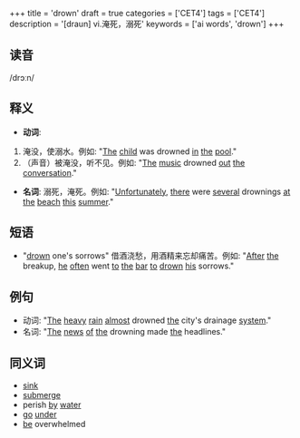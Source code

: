 +++
title = 'drown'
draft = true
categories = ['CET4']
tags = ['CET4']
description = '[draun] vi.淹死，溺死'
keywords = ['ai words', 'drown']
+++

## 读音
/drɔːn/

## 释义
- **动词**: 
1. 淹没，使溺水。例如: "[The](/post/the/) [child](/post/child/) was drowned [in](/post/in/) [the](/post/the/) [pool](/post/pool/)."
2. （声音）被淹没，听不见。例如: "[The](/post/the/) [music](/post/music/) drowned [out](/post/out/) [the](/post/the/) [conversation](/post/conversation/)."

- **名词**: 
溺死，淹死。例如: "[Unfortunately](/post/unfortunately/), [there](/post/there/) were [several](/post/several/) drownings [at](/post/at/) [the](/post/the/) [beach](/post/beach/) [this](/post/this/) [summer](/post/summer/)."

## 短语
- "[drown](/post/drown/) one's sorrows" 借酒浇愁，用酒精来忘却痛苦。例如: "[After](/post/after/) [the](/post/the/) breakup, [he](/post/he/) [often](/post/often/) went [to](/post/to/) [the](/post/the/) [bar](/post/bar/) [to](/post/to/) [drown](/post/drown/) [his](/post/his/) sorrows."

## 例句
- 动词: "[The](/post/the/) [heavy](/post/heavy/) [rain](/post/rain/) [almost](/post/almost/) drowned [the](/post/the/) city's drainage [system](/post/system/)."
- 名词: "[The](/post/the/) [news](/post/news/) [of](/post/of/) [the](/post/the/) drowning made [the](/post/the/) headlines."

## 同义词
- [sink](/post/sink/)
- [submerge](/post/submerge/)
- perish [by](/post/by/) [water](/post/water/)
- [go](/post/go/) [under](/post/under/)
- [be](/post/be/) overwhelmed
